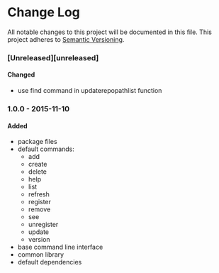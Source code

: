 # Change Log
All notable changes to this project will be documented in this file.
This project adheres to [Semantic Versioning](http://semver.org/).

### [Unreleased][unreleased]

#### Changed
- use find command in updaterepopathlist function

### 1.0.0 - 2015-11-10
#### Added
- package files
- default commands:
  * add
  * create
  * delete
  * help
  * list
  * refresh
  * register
  * remove
  * see
  * unregister
  * update
  * version
- base command line interface
- common library
- default dependencies
